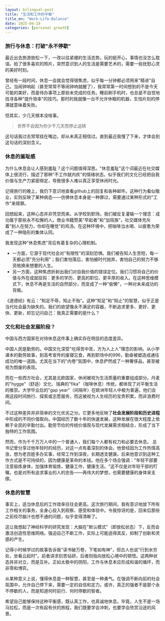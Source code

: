 ```yaml
---
layout: bilingual-post
title: "生活和工作的平衡"
title_en: "Work-Life-Balance"
date: 2025-04-19
categories: [personal growth]
---
```


### 旅行与休息：打破"永不停歇"

最近出去旅游放松一下，一改以往紧绷的生活态势。玩的挺开心，事情也没怎么耽误。拍了很多喜欢的照片，突然意识到人的生活是需要艺术的，需要一些抚慰心灵的美好时刻。

曾经有一段时间，休息一会就会觉得很焦虑，似乎每一分钟都必须用来"精进"自己。当闹钟响起（甚至常常不等闹钟响就醒了），我常常第一时间想到的不是今天可能的美好，而是待办事项上那些未完成的任务。睡前刷手机时，也总是不自觉地找寻各种"提升效率"的技巧。那时的我就像一台不允许休眠的机器，生怕片刻的停滞就意味着失败。

但其实，少几天根本没啥事。

> 世界不会因为你少干几天而停止运转

这句话我过去常常挂在嘴边，却从未真正相信过。直到最近我慢了下来，才体会到这句话的深刻含义。

### 休息的羞耻感

为什么休息会让人感到羞耻？这个问题值得深思。"休息羞耻"这个词最近在社交媒体上很流行，描述了那种"不工作就内疚"的情绪状态。似乎我们的文化已经把自我价值与生产力紧密绑定，导致很多人难以真正享受休闲时光。

记得旅行的晚上，我仍下意识地查看github上的回复和各种邮件。这种行为看似敬业，实则反映了某种病态——仿佛休息本身是一种罪过，需要通过某种形式的"工作"来赎罪。

回想起来，这种心态并非凭空而来。从学校到职场，我们被反复灌输一个理念：成功属于那些永不松懈的人。商业书籍赞美"早起者"和"加班族"，社交媒体充斥着"别人在努力，你却在睡觉"的鸡汤。在这种环境中，把咖啡当水喝、以疲惫为荣成了一种隐形的集体认同。

我发现这种"休息焦虑"背后有着复杂的心理机制。

- 一方面，它源于现代社会对"有限性"的深刻恐惧。我们被告知人生苦短，每一天都必须"充分利用"；我们害怕落后，害怕被时代抛弃，害怕自己的努力不够资格换来想要的人生。
- 另一方面，这种焦虑折射出我们对自我价值的错误定位。我们习惯将自己的价值与外在成就挂钩：更多的学历、更高的职位、更丰厚的收入。在这种思维模式下，休息不再是生活的自然部分，而变成了一种"偷懒"，一种对未来成功的背叛。

《道德经》有云："知足不辱，知止不殆"。这种"知足"和"知止"的智慧，似乎正是当代社会最为缺失的。我们的欲望像永不满足的容器，不断追求更多、更好、更快、更新，却忘记问自己：我真正需要的是什么？

### 文化和社会发展阶段？

中国与西方国家在对待休息这件事上确实存在明显的态度差异。

中国人民是勤劳的。中国文化深受"吃得苦中苦，方为人上人"理念的影响。从小学课本的勤劳故事，到高考宣传的废寝忘食，再到职场中的996，勤奋被塑造成通往成功的唯一道路。尤其在当下的"内卷"氛围中，休息俨然成了一种奢侈品，甚至被视为颓废的表现。

而在一些西方社会，尤其是北欧国家，休闲被视为生活质量的重要组成部分。丹麦的"hygge"（舒适）文化、瑞典的"fika"（咖啡休息）传统，都体现了对平衡生活的推崇。大学毕业后的"gap year"（间隔年）在欧洲年轻人中极为普遍，他们会用这段时间旅行、探索或志愿服务，而这被视为人生经历的宝贵积累，而非浪费时间。

不过这种差异并非简单的文化优劣之分。它更多地反映了**社会发展阶段和历史进程**中形成的不同价值取向。中国经历了数十年的快速发展，这种发展在很大程度上依赖于全民的辛勤付出。勤劳节俭的传统价值观与现代发展需求相结合，形成了当下独特的工作氛围。

然而，作为千千万万人中的一个普通人，我们每个人都有权力和必要去休息。
总书记曾分享过他年轻时的经历，对这一点有着深刻的体会。他曾经因为工作热情高涨，想为老百姓多办实事，经常工作到深夜，长期透支健康。后来他意识到这种工作方式是不可持续的，因为健康是革命的本钱。他在多个场合强调："年轻干部要注意锻炼身体，加强体育锻炼，健康工作，健康生活。"这不仅是对年轻干部的叮嘱，也是对所有追求事业的人的忠告——再伟大的梦想，也需要健康的身体来支撑。

### 休息的智慧

事实上，适当休息后的工作效率往往会更高。这次旅行期间，我有意识地放下所有工作相关的事务，全身心投入到观察、感受和体验中。令我惊讶的是，回来后那些之前绞尽脑汁也想不通的问题，似乎变得清晰了。

这让我想起了神经科学的研究发现：大脑在"默认模式"（即放松状态）下，反而会激活创造性思维网络。强迫自己不断工作，实际上可能适得其反，抑制了创新和灵感的产生。

记得小时候学过的故事告诉我"读书破万卷，下笔如有神"，但古人也说"行到水穷处，坐看云起时"。前者讲求刻苦钻研，后者则指向放松心境中的顿悟。这两种状态并非对立，而是互补。正如太极中的阴阳，工作与休息本应形成和谐的循环，而非零和博弈。

从某种意义上说，懂得休息是一种智慧，甚至是一种勇气。在强调不断向前的社会氛围中，允许自己停下来，需要一定的自信和定力。或许，真正的强者不是那个永不停歇的人，而是知道何时前行、何时停歇的智者。

希望自己能够保持这种平衡感，既认真工作，也真诚地休息。毕竟，人生不是一场马拉松，而是一次有起有伏的旅程，我们既要学会冲刺，也要学会欣赏沿途的风景。


<!-- english-content-start -->
<!-- english-content-end -->